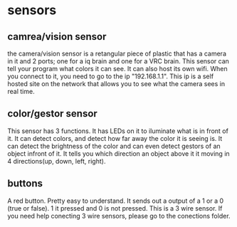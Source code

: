 # sensors
## camrea/vision sensor
the camera/vision sensor is a retangular piece of plastic that has a camera in it and 2 ports; one for a iq brain and one for a VRC brain. This sensor can tell your program what colors it can see. It can also host its own wifi. When you connect to it, you need to go to the ip "192.168.1.1". This ip is a self hosted site on the network that allows you to see what the camera sees in real time.

## color/gestor sensor
This sensor has 3 functions. It has LEDs on it to iluminate what is in front of it. It can detect colors, and detect how far away the color it is seeing is. It can detect the brightness of the color and can even detect gestors of an object infront of it. It tells you which direction an object above it it moving in 4 directions(up, down, left, right).

## buttons
A red button. Pretty easy to understand. It sends out a output of a 1 or a 0 (true or false). 1 it pressed and 0 is not pressed. This is a 3 wire sensor. If you need help conecting 3 wire sensors, please go to the conections folder.

